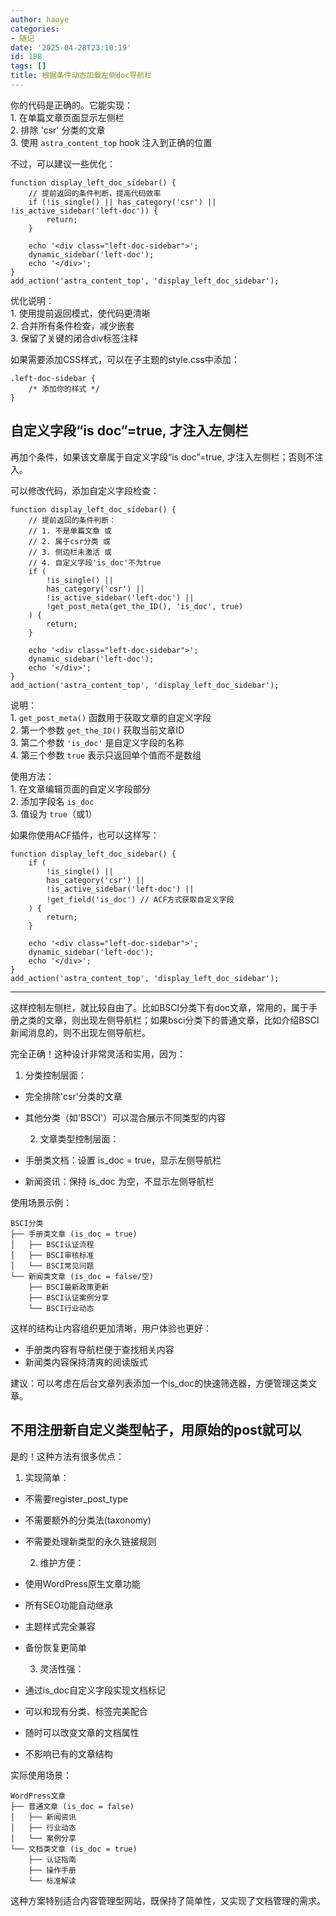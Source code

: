```yaml
---
author: haoye
categories:
- 随记
date: '2025-04-28T23:10:19'
id: 188
tags: []
title: 根据条件动态加载左侧doc导航栏
---
```


你的代码是正确的。它能实现：  
1\. 在单篇文章页面显示左侧栏  
2\. 排除 'csr' 分类的文章  
3\. 使用 `astra_content_top` hook 注入到正确的位置

不过，可以建议一些优化：

    
    
    function display_left_doc_sidebar() {
        // 提前返回的条件判断，提高代码效率
        if (!is_single() || has_category('csr') || !is_active_sidebar('left-doc')) {
            return;
        }
    
        echo '<div class="left-doc-sidebar">';
        dynamic_sidebar('left-doc');
        echo '</div>';
    }
    add_action('astra_content_top', 'display_left_doc_sidebar');
    

优化说明：  
1\. 使用提前返回模式，使代码更清晰  
2\. 合并所有条件检查，减少嵌套  
3\. 保留了关键的闭合div标签注释

如果需要添加CSS样式，可以在子主题的style.css中添加：

    
    
    .left-doc-sidebar {
        /* 添加你的样式 */
    }
    

## 自定义字段“is doc”=true, 才注入左侧栏

再加个条件，如果该文章属于自定义字段“is doc”=true, 才注入左侧栏；否则不注入。

可以修改代码，添加自定义字段检查：

    
    
    function display_left_doc_sidebar() {
        // 提前返回的条件判断：
        // 1. 不是单篇文章 或
        // 2. 属于csr分类 或
        // 3. 侧边栏未激活 或
        // 4. 自定义字段'is_doc'不为true
        if (
            !is_single() || 
            has_category('csr') || 
            !is_active_sidebar('left-doc') ||
            !get_post_meta(get_the_ID(), 'is_doc', true)
        ) {
            return;
        }
    
        echo '<div class="left-doc-sidebar">';
        dynamic_sidebar('left-doc');
        echo '</div>';
    }
    add_action('astra_content_top', 'display_left_doc_sidebar');
    

说明：  
1\. `get_post_meta()` 函数用于获取文章的自定义字段  
2\. 第一个参数 `get_the_ID()` 获取当前文章ID  
3\. 第二个参数 `'is_doc'` 是自定义字段的名称  
4\. 第三个参数 `true` 表示只返回单个值而不是数组

使用方法：  
1\. 在文章编辑页面的自定义字段部分  
2\. 添加字段名 `is_doc`  
3\. 值设为 `true`（或1）

如果你使用ACF插件，也可以这样写：

    
    
    function display_left_doc_sidebar() {
        if (
            !is_single() || 
            has_category('csr') || 
            !is_active_sidebar('left-doc') ||
            !get_field('is_doc') // ACF方式获取自定义字段
        ) {
            return;
        }
    
        echo '<div class="left-doc-sidebar">';
        dynamic_sidebar('left-doc');
        echo '</div>';
    }
    add_action('astra_content_top', 'display_left_doc_sidebar');
    

* * *

这样控制左侧栏，就比较自由了。比如BSCI分类下有doc文章，常用的，属于手册之类的文章，则出现左侧导航栏；如果bsci分类下的普通文章，比如介绍BSCI新闻消息的，则不出现左侧导航栏。

完全正确！这种设计非常灵活和实用，因为：

  1. 分类控制层面：  
- 完全排除'csr'分类的文章  
- 其他分类（如'BSCI'）可以混合展示不同类型的内容

  2. 文章类型控制层面：  
- 手册类文档：设置 is_doc = true，显示左侧导航栏  
- 新闻资讯：保持 is_doc 为空，不显示左侧导航栏

使用场景示例：

    
    
    BSCI分类
    ├── 手册类文章 (is_doc = true)
    │   ├── BSCI认证流程
    │   ├── BSCI审核标准
    │   └── BSCI常见问题
    └── 新闻类文章 (is_doc = false/空)
        ├── BSCI最新政策更新
        ├── BSCI认证案例分享
        └── BSCI行业动态
    

这样的结构让内容组织更加清晰，用户体验也更好：  
- 手册类内容有导航栏便于查找相关内容  
- 新闻类内容保持清爽的阅读版式

建议：可以考虑在后台文章列表添加一个is_doc的快速筛选器，方便管理这类文章。

## 不用注册新自定义类型帖子，用原始的post就可以

是的！这种方法有很多优点：

  1. 实现简单：  
- 不需要register_post_type  
- 不需要额外的分类法(taxonomy)  
- 不需要处理新类型的永久链接规则

  2. 维护方便：  
- 使用WordPress原生文章功能  
- 所有SEO功能自动继承  
- 主题样式完全兼容  
- 备份恢复更简单

  3. 灵活性强：  
- 通过is_doc自定义字段实现文档标记  
- 可以和现有分类、标签完美配合  
- 随时可以改变文章的文档属性  
- 不影响已有的文章结构

实际使用场景：

    
    
    WordPress文章
    ├── 普通文章 (is_doc = false)
    │   ├── 新闻资讯
    │   ├── 行业动态
    │   └── 案例分享
    └── 文档类文章 (is_doc = true)
        ├── 认证指南
        ├── 操作手册
        └── 标准解读
    

这种方案特别适合内容管理型网站，既保持了简单性，又实现了文档管理的需求。

